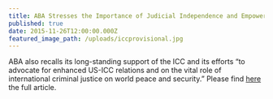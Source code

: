 ```yaml
---
title: ABA Stresses the Importance of Judicial Independence and Empowerment Before the ICC Assembly of States Parties
published: true
date: 2015-11-26T12:00:00.000Z
featured_image_path: /uploads/iccprovisional.jpg
---
```



ABA also recalls its long-standing support of the ICC and its efforts “to advocate for enhanced US-ICC relations and on the vital role of international criminal justice on world peace and security.” Please find [here](https://www.international-criminal-justice-today.org/news/aba-stresses-the-importance-of-judicial-independence-and-empowerment-before-the-icc-assembly-of-states-parties/) the full article.